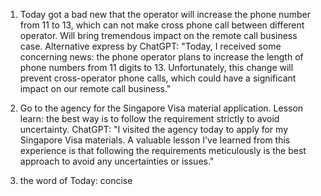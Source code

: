 1. Today got a bad new that the operator will increase the phone number from 11 to 13, which can not make cross phone call between different operator. Will bring tremendous impact on the remote call business case.
     Alternative express by ChatGPT:
     "Today, I received some concerning news: the phone operator plans to increase the length of phone numbers from 11 digits to 13. Unfortunately, this change will prevent cross-operator phone calls, which could have a significant impact on our remote call business."
    
2. Go to the agency for the Singapore Visa material application. Lesson learn: the best way is to follow the requirement strictly to avoid uncertainty.
    ChatGPT: "I visited the agency today to apply for my Singapore Visa materials. A valuable lesson I've learned from this experience is that following the requirements meticulously is the best approach to avoid any uncertainties or issues."

3. the word of Today: concise



